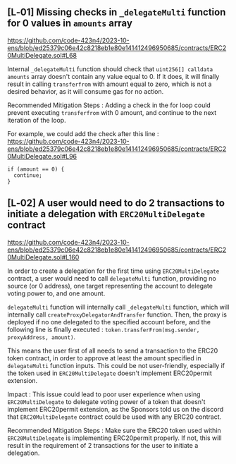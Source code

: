 ## [L‑01] Missing checks in `_delegateMulti` function for 0 values in `amounts` array 

https://github.com/code-423n4/2023-10-ens/blob/ed25379c06e42c8218eb1e80e141412496950685/contracts/ERC20MultiDelegate.sol#L68

Internal `_delegateMulti` function should check that `uint256[] calldata amounts` array doesn't contain any value equal to 0. If it does, it will finally result in calling `transferfrom` with amount equal to zero, which is not a desired behavior, as it will consume gas for no action.

Recommended Mitigation Steps : 
Adding a check in the for loop could prevent executing `transferfrom` with 0 amount, and continue to the next iteration of the loop.

For example, we could add the check after this line : https://github.com/code-423n4/2023-10-ens/blob/ed25379c06e42c8218eb1e80e141412496950685/contracts/ERC20MultiDelegate.sol#L96

```
if (amount == 0) {
  continue;
}
```


## [L‑02] A user would need to do 2 transactions to initiate a delegation with `ERC20MultiDelegate` contract

https://github.com/code-423n4/2023-10-ens/blob/ed25379c06e42c8218eb1e80e141412496950685/contracts/ERC20MultiDelegate.sol#L160

In order to create a delegation for the first time using `ERC20MultiDelegate` contract, a user would need to call `delegateMulti` function, providing no source (or 0 address), one target representing the account to delegate voting power to, and one amount.

`delegateMulti` function will internally call `_delegateMulti` function, which will internally call `createProxyDelegatorAndTransfer` function. Then, the proxy is deployed if no one delegated to the specified account before, and the following line is finally executed :
`token.transferFrom(msg.sender, proxyAddress, amount)`.

This means the user first of all needs to send a transaction to the ERC20 token contract, in order to approve at least the amount specified in `delegateMulti` function inputs. This could be not user-friendly, especially if the token used in `ERC20MultiDelegate` doesn't implement ERC20permit extension. 

Impact : 
This issue could lead to poor user experience when using `ERC20MultiDelegate` to delegate voting power of a token that doesn't implement ERC20permit extension, as the Sponsors told us on the discord that `ERC20MultiDelegate` contract could be used with any ERC20 contract.

Recommended Mitigation Steps : 
Make sure the ERC20 token used within `ERC20MultiDelegate` is implementing ERC20permit properly. If not, this will result in the requirement of 2 transactions for the user to initiate a delegation.
